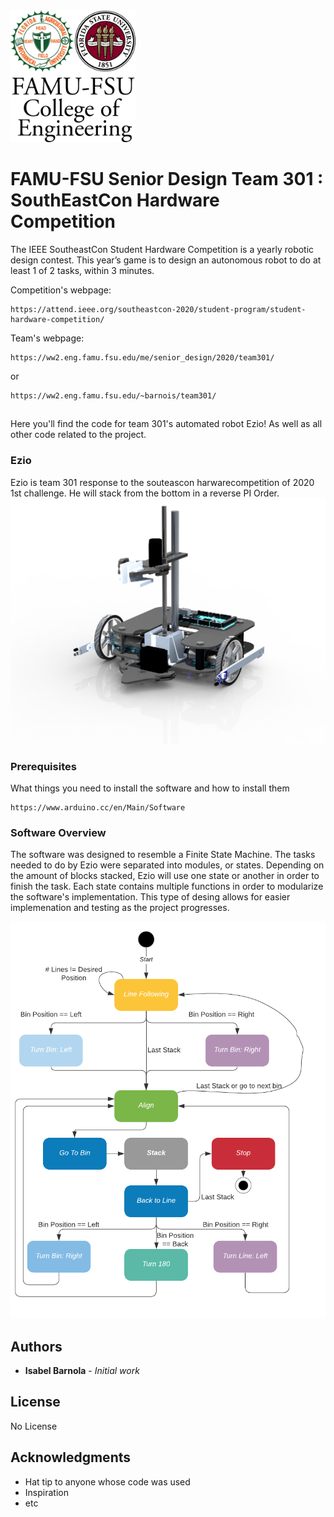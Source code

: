 <img src="https://github.com/isabarnola/SD_T301_SOUTHEAST_CON/blob/master/team301/pictures/coe_logo.png" width= "200" class="center"> 

# FAMU-FSU Senior Design Team 301 : SouthEastCon Hardware Competition 

The IEEE SoutheastCon Student Hardware Competition is a yearly robotic design contest. 
This year’s game is to design an autonomous robot to do at least 1 of 2 tasks, within 3 minutes. 

Competition's webpage: 
```
https://attend.ieee.org/southeastcon-2020/student-program/student-hardware-competition/
```
Team's webpage:
```
https://ww2.eng.famu.fsu.edu/me/senior_design/2020/team301/
```
or
```
https://ww2.eng.famu.fsu.edu/~barnois/team301/
```

## 

Here you'll find the code for team 301's automated robot Ezio! As well as all other code related to the project.

### Ezio
Ezio is team 301 response to the souteascon harwarecompetition of 2020 1st challenge. He will stack from the bottom in a reverse PI Order.
![Ezio](https://github.com/isabarnola/SD_T301_SOUTHEAST_CON/blob/master/team301/pictures/creo.png)

### Prerequisites

What things you need to install the software and how to install them

```
https://www.arduino.cc/en/Main/Software
```

### Software Overview

The software was designed to resemble a Finite State Machine. 
The tasks needed to do by Ezio were separated into modules, or states. 
Depending on the amount of blocks stacked, Ezio will use one state or another
in order to finish the task. Each state contains multiple functions in order 
to modularize the software's implementation. This type of desing allows 
for easier implemenation and testing as the project progresses.

![Software Diagram](https://github.com/isabarnola/SD_T301_SOUTHEAST_CON/blob/master/team301/pictures/software.png)


## Authors

* **Isabel Barnola** - *Initial work* 

## License

No License

## Acknowledgments

* Hat tip to anyone whose code was used
* Inspiration
* etc

